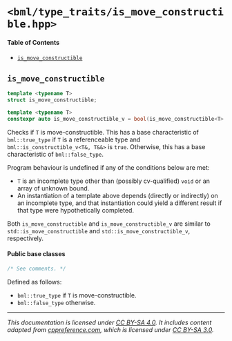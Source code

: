 # `<bml/type_traits/is_move_constructible.hpp>`
#### Table of Contents
- [`is_move_constructible`](#is_move_constructible)

## `is_move_constructible`
```c++
template <typename T>
struct is_move_constructible;

template <typename T>
constexpr auto is_move_constructible_v = bool(is_move_constructible<T>::value);
```
Checks if `T` is move-constructible. This has a base characteristic of `bml::true_type` if `T` is a
referenceable type and `bml::is_constructible_v<T&, T&&>` is `true`. Otherwise, this has a base
characteristic of `bml::false_type`.

Program behaviour is undefined if any of the conditions below are met:

- `T` is an incomplete type other than (possibly cv-qualified) `void` or an array of unknown bound.
- An instantiation of a template above depends (directly or indirectly) on an incomplete type, and
  that instantiation could yield a different result if that type were hypothetically completed.

Both `is_move_constructible` and `is_move_constructible_v` are similar to
`std::is_move_constructible` and `std::is_move_constructible_v`, respectively.

#### Public base classes
```c++
/* See comments. */
```
Defined as follows:

- `bml::true_type` if `T` is move-constructible.
- `bml::false_type` otherwise.

---
*This documentation is licensed under [CC BY-SA 4.0][1]. It includes content adapted from
[cppreference.com][2], which is licensed under [CC BY-SA 3.0][3].*

[1]: https://creativecommons.org/licenses/by-sa/4.0
[2]: https://en.cppreference.com
[3]: https://creativecommons.org/licenses/by-sa/3.0
